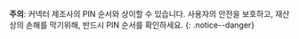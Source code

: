 
**주의**: 커넥터 제조사의 PIN 순서와 상이할 수 있습니다. 사용자의 안전을 보호하고, 재산상의 손해를 막기위해, 반드시 PIN 순서를 확인하세요. 
{: .notice--danger}
